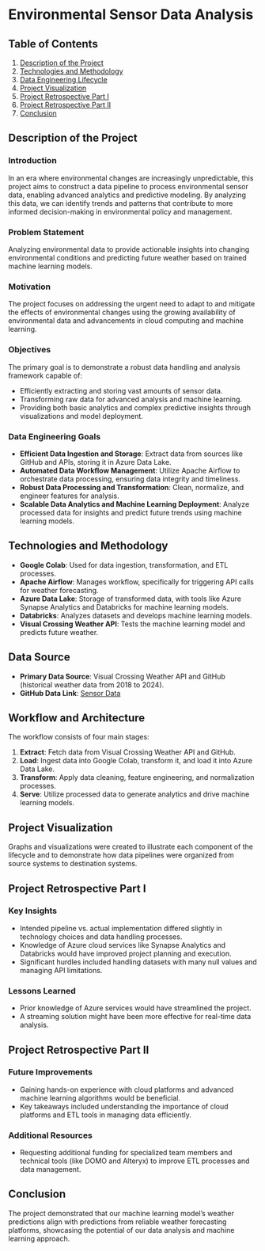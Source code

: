 # Environmental Sensor Data Analysis

## Table of Contents
1. [Description of the Project](#description-of-the-project)
2. [Technologies and Methodology](#technologies-and-methodology)
3. [Data Engineering Lifecycle](#data-engineering-lifecycle)
4. [Project Visualization](#project-visualization)
5. [Project Retrospective Part I](#project-retrospective-part-i)
6. [Project Retrospective Part II](#project-retrospective-part-ii)
7. [Conclusion](#conclusion)

## Description of the Project

### Introduction
In an era where environmental changes are increasingly unpredictable, this project aims to construct a data pipeline to process environmental sensor data, enabling advanced analytics and predictive modeling. By analyzing this data, we can identify trends and patterns that contribute to more informed decision-making in environmental policy and management.

### Problem Statement
Analyzing environmental data to provide actionable insights into changing environmental conditions and predicting future weather based on trained machine learning models.

### Motivation
The project focuses on addressing the urgent need to adapt to and mitigate the effects of environmental changes using the growing availability of environmental data and advancements in cloud computing and machine learning.

### Objectives
The primary goal is to demonstrate a robust data handling and analysis framework capable of:
- Efficiently extracting and storing vast amounts of sensor data.
- Transforming raw data for advanced analysis and machine learning.
- Providing both basic analytics and complex predictive insights through visualizations and model deployment.

### Data Engineering Goals
- **Efficient Data Ingestion and Storage**: Extract data from sources like GitHub and APIs, storing it in Azure Data Lake.
- **Automated Data Workflow Management**: Utilize Apache Airflow to orchestrate data processing, ensuring data integrity and timeliness.
- **Robust Data Processing and Transformation**: Clean, normalize, and engineer features for analysis.
- **Scalable Data Analytics and Machine Learning Deployment**: Analyze processed data for insights and predict future trends using machine learning models.

## Technologies and Methodology
- **Google Colab**: Used for data ingestion, transformation, and ETL processes.
- **Apache Airflow**: Manages workflow, specifically for triggering API calls for weather forecasting.
- **Azure Data Lake**: Storage of transformed data, with tools like Azure Synapse Analytics and Databricks for machine learning models.
- **Databricks**: Analyzes datasets and develops machine learning models.
- **Visual Crossing Weather API**: Tests the machine learning model and predicts future weather.

## Data Source
- **Primary Data Source**: Visual Crossing Weather API and GitHub (historical weather data from 2018 to 2024).
- **GitHub Data Link**: [Sensor Data](https://github.com/sanket101-git/Local-Climatological-Data/raw/main/Sensor_Data.zip)

## Workflow and Architecture
The workflow consists of four main stages:
1. **Extract**: Fetch data from Visual Crossing Weather API and GitHub.
2. **Load**: Ingest data into Google Colab, transform it, and load it into Azure Data Lake.
3. **Transform**: Apply data cleaning, feature engineering, and normalization processes.
4. **Serve**: Utilize processed data to generate analytics and drive machine learning models.

## Project Visualization
Graphs and visualizations were created to illustrate each component of the lifecycle and to demonstrate how data pipelines were organized from source systems to destination systems.

## Project Retrospective Part I
### Key Insights
- Intended pipeline vs. actual implementation differed slightly in technology choices and data handling processes.
- Knowledge of Azure cloud services like Synapse Analytics and Databricks would have improved project planning and execution.
- Significant hurdles included handling datasets with many null values and managing API limitations.

### Lessons Learned
- Prior knowledge of Azure services would have streamlined the project.
- A streaming solution might have been more effective for real-time data analysis.

## Project Retrospective Part II
### Future Improvements
- Gaining hands-on experience with cloud platforms and advanced machine learning algorithms would be beneficial.
- Key takeaways included understanding the importance of cloud platforms and ETL tools in managing data efficiently.

### Additional Resources
- Requesting additional funding for specialized team members and technical tools (like DOMO and Alteryx) to improve ETL processes and data management.

## Conclusion
The project demonstrated that our machine learning model’s weather predictions align with predictions from reliable weather forecasting platforms, showcasing the potential of our data analysis and machine learning approach.
